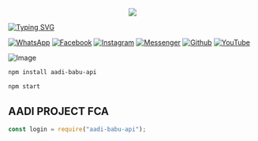 ## <h3 align="center">
  
  <p align="center"><img src="https://img.shields.io/badge/WELCOME%20TO -AADI PROJECT-green?colorA=%23ff0000&colorB=%23017e40&style=flat-square">  
  
</h3>

[![Typing SVG](https://readme-typing-svg.herokuapp.com?font=Neuton&font-weight=bold&size=20&color=FFFF00&background=FF0000&center=true&vCenter=true&width=400&height=60&lines=HELLO+FRIENDS🙂💔+I'M+ITZ+AADI+BABU+🙂+🤞;AADI+PROGRAMMING;AADI+BABU-API;THANKYOU+FOR+USING+AADI+PROJECT&border=20px+solid+000000&speed=100)](https://git.io/typing-svg)

[![WhatsApp](https://img.shields.io/badge/WhatsApp-red?style=for-the-badge&logo=whatsapp)](https://wa.me/+919548950035)
[![Facebook](https://img.shields.io/badge/Facebook-green?style=for-the-badge&logo=facebook)](https://m.me/aadishrivtastav143)
[![Instagram](https://img.shields.io/badge/Instagram-purple?style=for-the-badge&logo=instagram)](https://www.instagram.com/aadi_singh__143)
[![Messenger](https://img.shields.io/badge/Chat-Messenger-blue?style=for-the-badge&logo=messenger)](https://m.me/100066401546757)
[![Github](https://img.shields.io/badge/Github-MrDarkYTgreen?style=for-the-badge&logo=github)](https://github.com/aadiShrivastava123/XXX_AADI_SHRIVTASTAV-)
[![YouTube](https://img.shields.io/badge/YouTube-red?style=for-the-badge&logo=youtube)](https://www.youtube.com/@Aadibrand)

![Image](https://i.imgur.com/yG4HtCA.jpeg)

```bash
npm install aadi-babu-api
```
```bash
npm start
```

## AADI PROJECT FCA 
```js
const login = require("aadi-babu-api");
```
